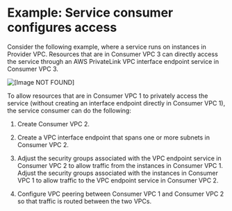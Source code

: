 # Example: Service consumer configures access<a name="vpc-region-peering-consumer-side"></a>

Consider the following example, where a service runs on instances in Provider VPC\. Resources that are in Consumer VPC 3 can directly access the service through an AWS PrivateLink VPC interface endpoint service in Consumer VPC 3\.

![\[Image NOT FOUND\]](http://docs.aws.amazon.com/vpc/latest/userguide/images/vpc-inter-region-peering-customer-side.png)

To allow resources that are in Consumer VPC 1 to privately access the service \(without creating an interface endpoint directly in Consumer VPC 1\), the service consumer can do the following:

1. Create Consumer VPC 2\.

1. Create a VPC interface endpoint that spans one or more subnets in Consumer VPC 2\.

1. Adjust the security groups associated with the VPC endpoint service in Consumer VPC 2 to allow traffic from the instances in Consumer VPC 1\. Adjust the security groups associated with the instances in Consumer VPC 1 to allow traffic to the VPC endpoint service in Consumer VPC 2\.

1. Configure VPC peering between Consumer VPC 1 and Consumer VPC 2 so that traffic is routed between the two VPCs\.